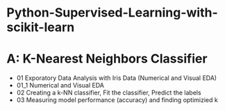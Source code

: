 # Python-Supervised-Learning-with-scikit-learn

# A: K-Nearest Neighbors Classifier
* 01 Exporatory Data Analysis with Iris Data (Numerical and Visual EDA)
* 01_1 Numerical and Visual EDA
* 02 Creating a k-NN classifier, Fit the classifier, Predict the labels 
* 03 Measuring model performance (accuracy) and finding optimizied k

